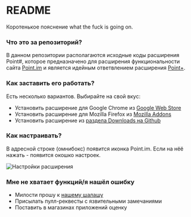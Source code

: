 # README #

Коротенькое пояснение what the fuck is going on.

### Что это за репозиторий? ###

В данном репозитории располагаются исходные коды расширения Point#, 
которое предназначено для расширения функциональности сайта [Point.im](https://point.im/) и является идейным 
ответвлением расширения [Point+](https://bitbucket.org/skobkin/chrome_point_plus).

### Как заставить его работать? ###

Есть несколько вариантов. Выбирайте на свой вкус:

* Установить расширение для Google Chrome из [Google Web Store](https://chrome.google.com/webstore/detail/point/jebkkkanbjkflnhgnleeecjekccclnak)
* Установить расширение для Mozilla Firefox из [Mozilla Addons](https://addons.mozilla.org/ru/firefox/addon/point-sharp/)
* Установить расширение из [раздела Downloads на Github](https://github.com/nokitakaze/chrome_point_sharp/releases)

### Как настраивать? ###

В адресной строке (омнибокс) появится иконка Point.im. Если на нёё нажать - появится окошко настроек.

![Настройки расширения](https://storage4.static.itmages.ru/i/15/0107/h_1420652338_6632200_307d80b672.png "Окно настроек расширения")

### Мне не хватает функций/я нашёл ошибку ###

* Милости прошу к [нашему шалашу](https://github.com/nokitakaze/chrome_point_sharp/issues)
* Присылать пулл-реквесты с язвительными замечаниями
* Поставить в магазинах приложений оценку